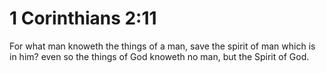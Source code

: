 # 1 Corinthians 2:11

For what man knoweth the things of a man, save the spirit of man which is in him? even so the things of God knoweth no man, but the Spirit of God.